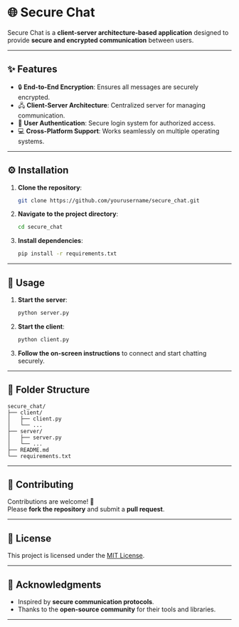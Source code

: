 # 🌐 Secure Chat

Secure Chat is a **client-server architecture-based application** designed to provide **secure and encrypted communication** between users.

---

## ✨ Features

- 🔒 **End-to-End Encryption**: Ensures all messages are securely encrypted.
- 🖧 **Client-Server Architecture**: Centralized server for managing communication.
- 🔑 **User Authentication**: Secure login system for authorized access.
- 💻 **Cross-Platform Support**: Works seamlessly on multiple operating systems.

---

## ⚙️ Installation

1. **Clone the repository**:
    ```bash
    git clone https://github.com/yourusername/secure_chat.git
    ```
2. **Navigate to the project directory**:
    ```bash
    cd secure_chat
    ```
3. **Install dependencies**:
    ```bash
    pip install -r requirements.txt
    ```

---

## 🚀 Usage

1. **Start the server**:
    ```bash
    python server.py
    ```
2. **Start the client**:
    ```bash
    python client.py
    ```
3. **Follow the on-screen instructions** to connect and start chatting securely.

---

## 📂 Folder Structure

```
secure_chat/
├── client/
│   ├── client.py
│   └── ...
├── server/
│   ├── server.py
│   └── ...
├── README.md
└── requirements.txt
```

---

## 🤝 Contributing

Contributions are welcome! 🎉  
Please **fork the repository** and submit a **pull request**.

---

## 📜 License

This project is licensed under the [MIT License](LICENSE).

---

## 🙏 Acknowledgments

- Inspired by **secure communication protocols**.
- Thanks to the **open-source community** for their tools and libraries.

---
